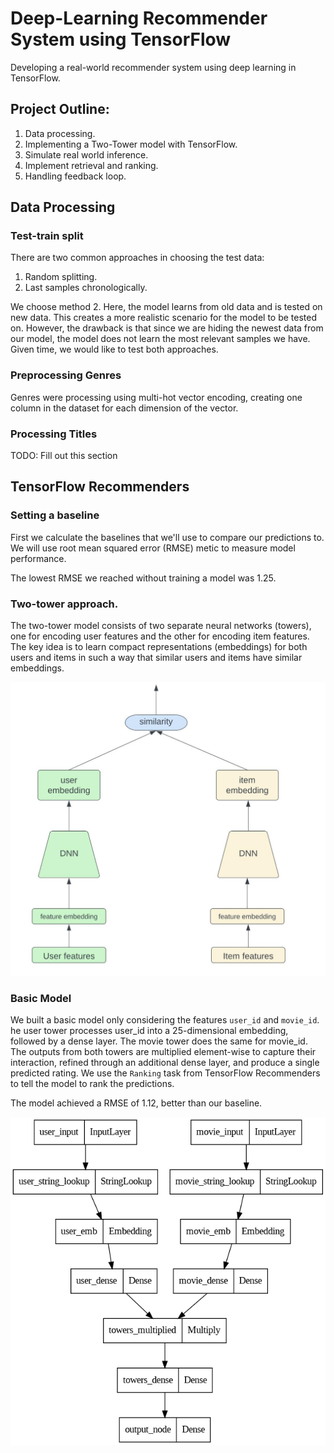 # Deep-Learning Recommender System using TensorFlow

Developing a real-world recommender system using deep learning in TensorFlow.

## Project Outline:
1. Data processing.
2. Implementing a Two-Tower model with TensorFlow.
3. Simulate real world inference.
4. Implement retrieval and ranking.
5. Handling feedback loop.

## Data Processing

### Test-train split

There are two common approaches in choosing the test data:
1. Random splitting.
2. Last samples chronologically.

We choose method 2. Here, the model learns from old data and is tested on new data. This creates a more realistic scenario for the model to be tested on. However, the drawback is that since we are hiding the newest data from our model, the model does not learn the most relevant samples we have. Given time, we would like to test both approaches.

### Preprocessing Genres
Genres were processing using multi-hot vector encoding,  creating one column in the dataset for each dimension of the vector.

### Processing Titles
TODO: Fill out this section

## TensorFlow Recommenders

### Setting a baseline
First we calculate the baselines that we'll use to compare our predictions to. We will use root mean squared error (RMSE) metic to measure model performance.

The lowest RMSE we reached without training a model was 1.25.

### Two-tower approach.

The two-tower model consists of two separate neural networks (towers), one for encoding user features and the other for encoding item features. The key idea is to learn compact representations (embeddings) for both users and items in such a way that similar users and items have similar embeddings.

![](images/two-tower-arch.jpeg)

### Basic Model
We built a basic model only considering the features `user_id` and `movie_id`. he user tower processes user_id into a 25-dimensional embedding, followed by a dense layer. The movie tower does the same for movie_id. The outputs from both towers are multiplied element-wise to capture their interaction, refined through an additional dense layer, and produce a single predicted rating. We use the `Ranking` task from TensorFlow Recommenders to tell the model to rank the predictions.

 The model achieved a RMSE of 1.12, better than our baseline.

![](images/two_tower_simple.png)